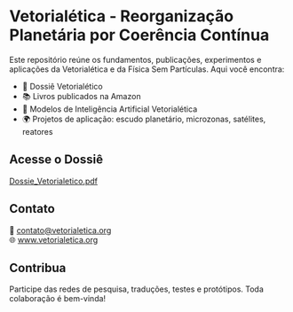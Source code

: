 # Vetorialética - Reorganização Planetária por Coerência Contínua

Este repositório reúne os fundamentos, publicações, experimentos e aplicações da Vetorialética e da Física Sem Partículas. Aqui você encontra:

- 📘 Dossiê Vetorialético
- 📚 Livros publicados na Amazon
- 🧠 Modelos de Inteligência Artificial Vetorialética
- 🌍 Projetos de aplicação: escudo planetário, microzonas, satélites, reatores

## Acesse o Dossiê
[Dossie_Vetorialetico.pdf](./Dossie_Vetorialetico.pdf)

## Contato
📧 contato@vetorialetica.org  
🌐 www.vetorialetica.org

## Contribua
Participe das redes de pesquisa, traduções, testes e protótipos. Toda colaboração é bem-vinda!

